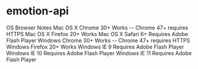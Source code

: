 # emotion-api
OS	Browser	Notes
Mac OS X	Chrome 30+	Works -- Chrome 47+ requires HTTPS
Mac OS X	Firefox 20+	Works
Mac OS X	Safari 6+	Requires Adobe Flash Player
Windows	Chrome 30+	Works -- Chrome 47+ requires HTTPS
Windows	Firefox 20+	Works
Windows	IE 9	Requires Adobe Flash Player
Windows	IE 10	Requires Adobe Flash Player
Windows	IE 11	Requires Adobe Flash Player
